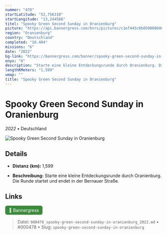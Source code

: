 ```yaml
---
nummer: "478"
startLatitude: "52,756318"
startLongitude: "13,244588"
titel: "Spooky Green Second Sunday in Oranienburg"
picture: "https://api.bannergress.com/bnrs/pictures/c1ef445c8b0500080461fd3e9f2fa09d"
region: "Oranienburg"
country: "Deutschland"
completed: "10.404"
missions: "6"
date: "2022"
bg-link: "https://bannergress.com/banner/spooky-green-second-sunday-in-oranienburg-9faa"
onyx: "0"
description: "Starte eine kleine Entdeckungsrunde durch Oranienburg. Die Runde startet und endet in der Bernauer Straße."
lengthKMeters: "1,599"
umap: ""
title: "Spooky Green Second Sunday in Oranienburg"
---
```

# Spooky Green Second Sunday in Oranienburg

*2022* • Deutschland

![Spooky Green Second Sunday in Oranienburg](https://api.bannergress.com/bnrs/pictures/c1ef445c8b0500080461fd3e9f2fa09d)

## Details
- **Distanz (km):** 1,599



- **Beschreibung:** Starte eine kleine Entdeckungsrunde durch Oranienburg. Die Runde startet und endet in der Bernauer Straße.


## Links
<div style="margin-top: 0.5em;">
<a href="https://bannergress.com/banner/spooky-green-second-sunday-in-oranienburg-9faa" target="_blank" style="display:inline-block;margin-right:8px;padding:6px 12px;background-color:#3c8b3c;color:white;text-decoration:none;border-radius:6px;">🔗 Bannergress</a>

</div>


> Datei: `000478_spooky-green-second-sunday-in-oranienburg_2022.md` • #000478 • Slug: `spooky-green-second-sunday-in-oranienburg`

